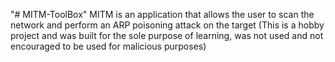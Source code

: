 "# MITM-ToolBox" 
MITM is an application that allows the user to scan the network and perform an ARP poisoning attack on the target (This is a hobby project and was built for the sole purpose of  learning, was not used and not  encouraged to be used for malicious purposes)
